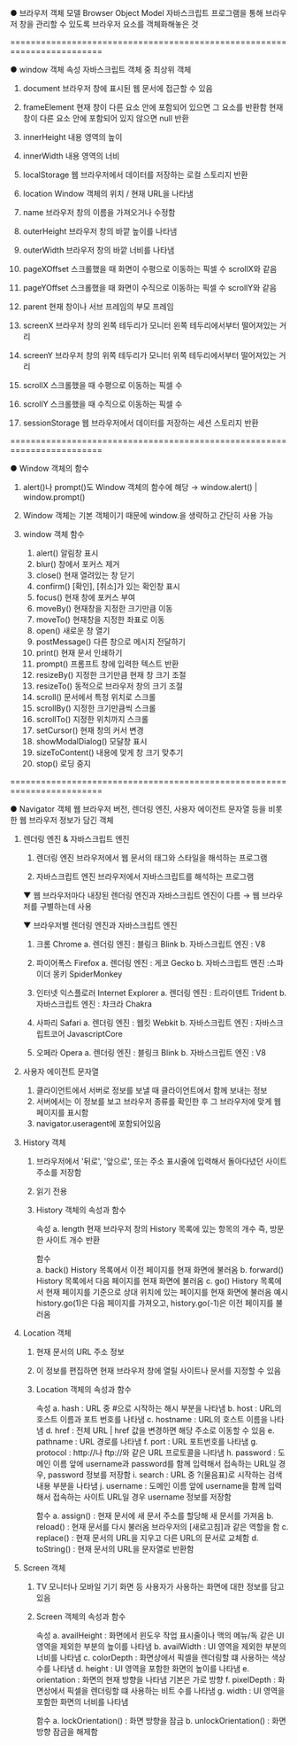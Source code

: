 ● 브라우저 객체 모델 Browser Object Model
자바스크립트 프로그램을 통해 브라우저 창을 관리할 수 있도록 브라우저 요소를 객체화해놓은 것

========================================================================

● window 객체 속성
자바스크립트 객체 중 최상위 객체

1. document
    브라우저 창에 표시된 웹 문서에 접근할 수 있음

2. frameElement
    현재 창이 다른 요소 안에 포함되어 있으면 그 요소를 반환함
    현재 창이 다른 요소 안에 포함되어 있지 않으면 null 반환

3. innerHeight
    내용 영역의 높이

4. innerWidth
    내용 영역의 너비

5. localStorage
    웹 브라우저에서 데이터를 저장하는 로컬 스토리지 반환

6. location
    Window 객체의 위치 / 현재 URL을 나타냄

7. name
    브라우저 창의 이름을 가져오거나 수정함

8. outerHeight
    브라우저 창의 바깥 높이를 나타냄

9. outerWidth
    브라우저 창의 바깥 너비를 나타냄

10. pageXOffset
    스크롤했을 때 화면이 수평으로 이동하는 픽셀 수
    scrollX와 같음

11. pageYOffset
    스크롤했을 때 화면이 수직으로 이동하는 픽셀 수
    scrollY와 같음

12. parent
    현재 창이나 서브 프레임의 부모 프레임

13. screenX
    브라우저 창의 왼쪽 테두리가 모니터 왼쪽 테두리에서부터 떨어져있는 거리

14. screenY
    브라우저 창의 위쪽 테두리가 모니터 위쪽 테두리에서부터 떨어져있는 거리

15. scrollX
    스크롤했을 때 수평으로 이동하는 픽셀 수

16. scrollY
    스크롤했을 때 수직으로 이동하는 픽셀 수

17. sessionStorage
    웹 브라우저에서 데이터를 저장하는 세션 스토리지 반환

========================================================================

● Window 객체의 함수

1. alert()나 prompt()도 Window 객체의 함수에 해당
    → window.alert() | window.prompt()

2. Window 객체는 기본 객체이기 때문에 window.을 생략하고 간단히 사용 가능

3. window 객체 함수
    1) alert()  알림창 표시
    2) blur()   창에서 포커스 제거
    3) close()  현재 열려있는 창 닫기
    4) confirm()    [확인], [취소]가 있는 확인창 표시
    5) focus()  현재 창에 포커스 부여
    6) moveBy() 현재창을 지정한 크기만큼 이동
    7) moveTo() 현재창을 지정한 좌표로 이동
    8) open()   새로운 창 열기
    9) postMessage()    다른 창으로 메시지 전달하기
    10) print() 현재 문서 인쇄하기
    11) prompt()    프롬프트 창에 입력한 텍스트 반환
    12) resizeBy()  지정한 크기만큼 현재 창 크기 조절
    12) resizeTo()  동적으로 브라우저 창의 크기 조절
    13) scroll()    문서에서 특정 위치로 스크롤
    14) scrollBy()  지정한 크기만큼씩 스크롤
    15) scrollTo()  지정한 위치까지 스크롤
    16) setCursor() 현재 창의 커서 변경
    17) showModalDialog()   모달창 표시
    18) sizeToContent() 내용에 맞게 창 크기 맞추기  
    19) stop()  로딩 중지

========================================================================

● Navigator 객체
웹 브라우저 버전, 렌더링 엔진, 사용자 에이전트 문자열 등을 비롯한 웹 브라우저 정보가 담긴 객체

1. 렌더링 엔진 & 자바스크립트 엔진
    1) 렌더링 엔진
        브라우저에서 웹 문서의 태그와 스타일을 해석하는 프로그램

    2) 자바스크립트 엔진
        브라우저에서 자바스크립트를 해석하는 프로그램

    ▼
    웹 브라우저마다 내장된 렌더링 엔진과 자바스크립트 엔진이 다름
    → 웹 브라우저를 구별하는데 사용

    ▼
    브라우저별 렌더링 엔진과 자바스크립트 엔진
    1) 크롬 Chrome
        a. 렌더링 엔진 : 블링크 Blink
        b. 자바스크립트 엔진 : V8
    
    2) 파이어폭스 Firefox
        a. 렌더링 엔진 : 게코 Gecko
        b. 자바스크립트 엔진 :스파이더 몽키 SpiderMonkey

    3) 인터넷 익스플로러 Internet Explorer
        a. 렌더링 엔진 : 트라이덴트 Trident
        b. 자바스크립트 엔진 : 차크라 Chakra

    4) 사파리 Safari
        a. 렌더링 엔진 : 웹킷 Webkit
        b. 자바스크립트 엔진 : 자바스크립트코어 JavascriptCore

    5) 오페라 Opera
        a. 렌더링 엔진 : 블링크 Blink
        b. 자바스크립트 엔진 : V8

2. 사용자 에이전트 문자열
    1) 클라이언트에서 서버로 정보를 보낼 때 클라이언트에서 함께 보내는 정보
    2) 서버에서는 이 정보를 보고 브라우저 종류를 확인한 후 그 브라우저에 맞게 웹 페이지를 표시함
    3) navigator.useragent에 포함되어있음

3. History 객체
    1) 브라우저에서 '뒤로', '앞으로', 또는 주소 표시줄에 입력해서 돌아다녔던 사이트 주소를 저장함
    2) 읽기 전용
    3) History 객체의 속성과 함수

        속성
        a. length
            현재 브라우저 창의 History 목록에 있는 항목의 개수
            즉, 방문한 사이트 개수 반환

        함수    
        a. back()
            History 목록에서 이전 페이지를 현재 화면에 불러옴
        b. forward()
            History 목록에서 다음 페이지를 현재 화면에 불러옴
        c. go()
            History 목록에서 현재 페이지를 기준으로 상대 위치에 있는 페이지를 현재 화면에 불러옴
            예시
            history.go(1)은 다음 페이지를 가져오고, history.go(-1)은 이전 페이지를 불러옴

4. Location 객체
    1) 현재 문서의 URL 주소 정보
    2) 이 정보를 편집하면 현재 브라우저 창에 열릴 사이트나 문서를 지정할 수 있음
    3) Location 객체의 속성과 함수

        속성
        a. hash 
            : URL 중 #으로 시작하는 해시 부분을 나타냄
        b. host 
            : URL의 호스트 이름과 포트 번호를 나타냄
        c. hostname 
            : URL의 호스트 이름을 나타냄
        d. href 
            : 전체 URL | href 값을 변경하면 해당 주소로 이동할 수 있음
        e. pathname 
            : URL 경로를 나타냄
        f. port 
            : URL 포트번호를 나타냄
        g. protocol 
            : http://나 ftp://와 같은 URL 프로토콜을 나타냄
        h. password 
            : 도메인 이름 앞에 username과 password를 함께 입력해서 접속하는 URL일 경우, password 정보를 저장함
        i. search
            : URL 중 ?(물음표)로 시작하는 검색 내용 부분을 나타냄
        j. username
            : 도메인 이름 앞에 username을 함께 입력해서 접속하는 사이트 URL일 경우 username 정보를 저장함

        함수
        a. assign()
            : 현재 문서에 새 문서 주소를 할당해 새 문서를 가져옴
        b. reload()
            : 현재 문서를 다시 불러옴
              브라우저의 [새로고침]과 같은 역할을 함
        c. replace()
            : 현재 문서의 URL을 지우고 다른 URL의 문서로 교체함
        d. toString()
            : 현재 문서의 URL을 문자열로 반환함

5. Screen 객체
    1. TV 모니터나 모바일 기기 화면 등 사용자가 사용하는 화면에 대한 정보를 담고 있음
    2. Screen 객체의 속성과 함수

        속성
        a. availHeight
            : 화면에서 윈도우 작업 표시줄이나 맥의 메뉴/독 같은 UI 영역을 제외한 부분의 높이를 나타냄
        b. availWidth
            : UI 영역을 제외한 부분의 너비를 나타냄
        c. colorDepth
            : 화면상에서 픽셀을 렌더링할 떄 사용하는 색상 수를 나타냄
        d. height
            : UI 영역을 포함한 화면의 높이를 나타냄
        e. orientation
            : 화면의 현재 방향을 나타냄
              기본은 가로 방향
        f. pixelDepth
            : 화면상에서 픽셀을 렌더링할 떄 사용하는 비트 수를 나타냄
        g. width
            : UI 영역을 포함한 화면의 너비를 나타냄

        함수
        a. lockOrientation()
            : 화면 방향을 잠금
        b. unlockOrientation()
            : 화면 방향 잠금을 해제함
